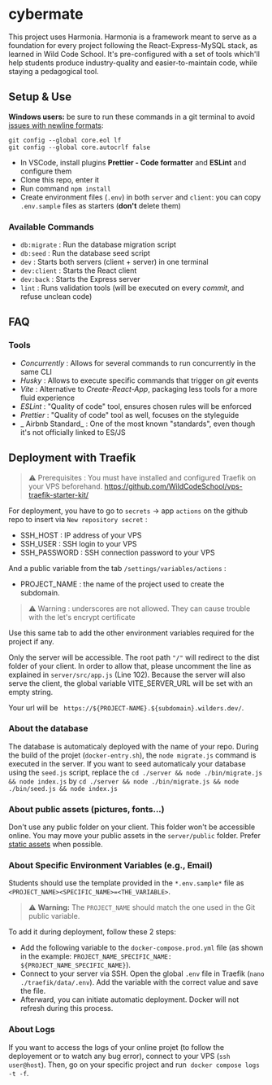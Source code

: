 # cybermate

This project uses Harmonia. Harmonia is a framework meant to serve as a foundation for every project following the React-Express-MySQL stack, as learned in Wild Code School.
It's pre-configured with a set of tools which'll help students produce industry-quality and easier-to-maintain code, while staying a pedagogical tool.

## Setup & Use

**Windows users:** be sure to run these commands in a git terminal to avoid [issues with newline formats](https://en.wikipedia.org/wiki/Newline#Issues_with_different_newline_formats):

```
git config --global core.eol lf
git config --global core.autocrlf false
```

- In VSCode, install plugins **Prettier - Code formatter** and **ESLint** and configure them
- Clone this repo, enter it
- Run command `npm install`
- Create environment files (`.env`) in both `server` and `client`: you can copy `.env.sample` files as starters (**don't** delete them)

### Available Commands

- `db:migrate` : Run the database migration script
- `db:seed` : Run the database seed script
- `dev` : Starts both servers (client + server) in one terminal
- `dev:client` : Starts the React client
- `dev:back` : Starts the Express server
- `lint` : Runs validation tools (will be executed on every _commit_, and refuse unclean code)

## FAQ

### Tools

- _Concurrently_ : Allows for several commands to run concurrently in the same CLI
- _Husky_ : Allows to execute specific commands that trigger on _git_ events
- _Vite_ : Alternative to _Create-React-App_, packaging less tools for a more fluid experience
- _ESLint_ : "Quality of code" tool, ensures chosen rules will be enforced
- _Prettier_ : "Quality of code" tool as well, focuses on the styleguide
- _ Airbnb Standard_ : One of the most known "standards", even though it's not officially linked to ES/JS

## Deployment with Traefik

> ⚠️ Prerequisites : You must have installed and configured Traefik on your VPS beforehand.
> https://github.com/WildCodeSchool/vps-traefik-starter-kit/

For deployment, you have to go to `secrets` → app `actions` on the github repo to insert via `New repository secret` :

- SSH_HOST : IP address of your VPS
- SSH_USER : SSH login to your VPS
- SSH_PASSWORD : SSH connection password to your VPS

And a public variable from the tab `/settings/variables/actions` :

- PROJECT_NAME : the name of the project used to create the subdomain.

> ⚠️ Warning : underscores are not allowed. They can cause trouble with the let's encrypt certificate

Use this same tab to add the other environment variables required for the project if any.

Only the server will be accessible. The root path `"/"` will redirect to the dist folder of your client. In order to allow that, please uncomment the line as explained in `server/src/app.js` (Line 102).
Because the server will also serve the client, the global variable VITE_SERVER_URL will be set with an empty string.

Your url will be ` https://${PROJECT-NAME}.${subdomain}.wilders.dev/`.

### About the database

The database is automaticaly deployed with the name of your repo. During the build of the projet (`docker-entry.sh`), the `node migrate.js` command is executed in the server. If you want to seed automaticaly your database using the `seed.js` script, replace the `cd ./server && node ./bin/migrate.js && node index.js` by `cd ./server && node ./bin/migrate.js && node ./bin/seed.js && node index.js`

### About public assets (pictures, fonts...)

Don't use any public folder on your client. This folder won't be accessible online. You may move your public assets in the `server/public` folder. Prefer [static assets](https://vitejs.dev/guide/assets) when possible.

### About Specific Environment Variables (e.g., Email)

Students should use the template provided in the `*.env.sample*` file as `<PROJECT_NAME><SPECIFIC_NAME>=<THE_VARIABLE>`.

> ⚠️ **Warning:** The `PROJECT_NAME` should match the one used in the Git public variable.

To add it during deployment, follow these 2 steps:

- Add the following variable to the `docker-compose.prod.yml` file (as shown in the example: `PROJECT_NAME_SPECIFIC_NAME: ${PROJECT_NAME_SPECIFIC_NAME}`).
- Connect to your server via SSH. Open the global `.env` file in Traefik (`nano ./traefik/data/.env`). Add the variable with the correct value and save the file.
- Afterward, you can initiate automatic deployment. Docker will not refresh during this process.

### About Logs

If you want to access the logs of your online projet (to follow the deployement or to watch any bug error), connect to your VPS (`ssh user@host`).
Then, go on your specific project and run  `docker compose logs -t -f`.
